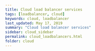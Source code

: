```yaml
---
title: Cloud load balancer services
tags: [loadbalancer, cloud]
keywords: cloud, loadbalancer
last_updated: May 17, 2019
summary: "Cloud load balancer services"
sidebar: cloud_sidebar
permalink: cloud_loadbalancers.html
folder: cloud
---
```

